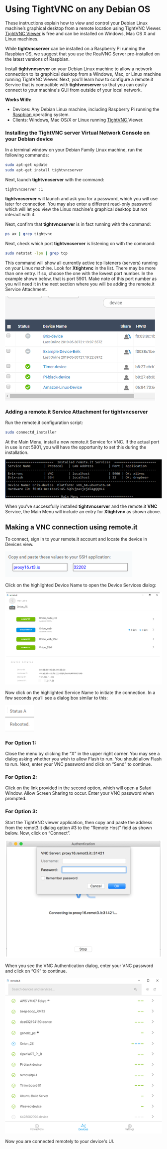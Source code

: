 # Using TightVNC on any Debian OS

These instructions explain how to view and control your Debian Linux machine’s graphical desktop from a remote location using TightVNC Viewer. [TightVNC Viewer](http://www.tightvnc.com/) is free and can be installed on Windows, Mac OS X and Linux machines.

While **tightvncserver** can be installed on a Raspberry Pi running the Raspbian OS, we suggest that you use the RealVNC Server pre-installed on the latest versions of Raspbian.

Install **tightvncserver** on your Debian Linux machine to allow a network connection to its graphical desktop from a Windows, Mac, or Linux machine running TightVNC Viewer.  Next, you’ll learn how to configure a remote.it Service that is compatible with **tightvncserver** so that you can easily connect to your machine's GUI from outside of your local network.

**Works With:**

* Devices: Any Debian Linux machine, including Raspberry Pi running the [Raspbian ](https://www.raspberrypi.org/downloads/)operating system.
* Clients: Windows, Mac OS/X or Linux running [TightVNC ](http://www.tightvnc.com/)Viewer.

### **Installing the TightVNC server Virtual Network Console on your Debian device**

In a terminal window on your Debian Family Linux machine, run the following commands:

```bash
sudo apt-get update
sudo apt-get install tightvncserver
```

Next, launch **tightvncserver** with the command:

```text
tightvncserver :1
```

**tightvncserver** will launch and ask you for a password, which you will use later for connection.  You may also enter a different read-only password which will let you view the Linux machine's graphical desktop but not interact with it.

Next, confirm that **tightvncserver** is in fact running with the command:

```bash
ps ax | grep tightvnc
```

Next, check which port **tightvncserver** is listening on with the command:

```bash
sudo netstat -lpn | grep tcp 
```

This command will show all currently active tcp listeners \(servers\) running on your Linux machine. Look for **Xtightvnc** in the list.  There may be more than one entry.  If so, choose the one with the lowest port number.  In the example shown below, that is port 5901.  Make note of this port number as you will need it in the next section where you will be adding the remote.it Service Attachment.

![](../../.gitbook/assets/image%20%2858%29.png)

### **Adding a remote.it Service Attachment for tightvncserver**

Run the remote.it configuration script:

```bash
sudo connectd_installer
```

At the Main Menu, install a new remote.it Service for VNC.  If the actual port in use is not 5901, you will have the opportunity to set this during the installation.

![](../../.gitbook/assets/image%20%28474%29.png)

When you’ve successfully installed **tightvncserver** and the remote.it **VNC** Service, the Main Menu will include an entry for **Xtightvnc** as shown above.

##  **Making a VNC connection using remote.it**

To connect, sign in to your remote.it account and locate the device in Devices view.  

![](../../.gitbook/assets/image%20%28262%29.png)

Click on the highlighted Device Name to open the Device Services dialog:

![](../../.gitbook/assets/image%20%28487%29.png)

Now click on the highlighted Service Name to initiate the connection.  In a few seconds you’ll see a dialog box similar to this:

![](../../.gitbook/assets/image%20%28128%29.png)

### **For Option 1:**

Close the menu by clicking the “X” in the upper right corner.  You may see a dialog asking whether you wish to allow Flash to run.  You should allow Flash to run. Next, enter your VNC password and click on “Send” to continue.

### **For Option 2:**

Click on the link provided in the second option, which will open a Safari Window. Allow Screen Sharing to occur. Enter your VNC password when prompted. 

### **For Option 3:**

Start the TightVNC viewer application, then copy and paste the address from the remot3.it dialog option \#3 to the “Remote Host” field as shown below. Now, click on “Connect”.

![](../../.gitbook/assets/image%20%28165%29.png)

When you see the VNC Authentication dialog, enter your VNC password and click on “OK” to continue.

![](../../.gitbook/assets/image%20%28168%29.png)

Now you are connected remotely to your device's UI.

